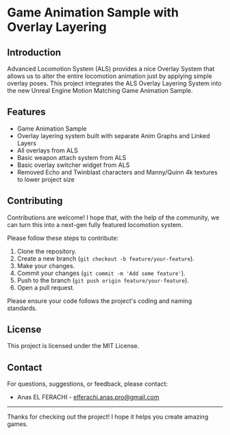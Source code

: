 # Game Animation Sample with Overlay Layering

## Introduction

Advanced Locomotion System (ALS) provides a nice Overlay System that allows us to alter the entire locomotion animation just by applying simple overlay poses. 
This project integrates the ALS Overlay Layering System into the new Unreal Engine Motion Matching Game Animation Sample.

## Features

- Game Animation Sample
- Overlay layering system built with separate Anim Graphs and Linked Layers
- All overlays from ALS
- Basic weapon attach system from ALS
- Basic overlay switcher widget from ALS
- Removed Echo and Twinblast characters and Manny/Quinn 4k textures to lower project size

## Contributing

Contributions are welcome! I hope that, with the help of the community, we can turn this into a next-gen fully featured locomotion system. 

Please follow these steps to contribute:

1. Clone the repository.
2. Create a new branch (`git checkout -b feature/your-feature`).
3. Make your changes.
4. Commit your changes (`git commit -m 'Add some feature'`).
5. Push to the branch (`git push origin feature/your-feature`).
6. Open a pull request.

Please ensure your code follows the project's coding and naming standards.

## License

This project is licensed under the MIT License.

## Contact

For questions, suggestions, or feedback, please contact:

- Anas EL FERACHI - [elferachi.anas.pro@gmail.com](mailto:elferachi.anas.pro@gmail.com)

---

Thanks for checking out the project! I hope it helps you create amazing games.


